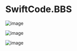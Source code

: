 # SwiftCode.BBS

![image](https://user-images.githubusercontent.com/54047263/174395634-98a58f28-0082-42b1-a903-c8ceb52d07b2.png)

![image](https://user-images.githubusercontent.com/54047263/174395691-f4ac59d6-09cd-497a-8770-9d83da092b09.png)

![image](https://user-images.githubusercontent.com/54047263/174395792-a63b9498-f1fa-44fd-9b63-770af0e7c7d1.png)

